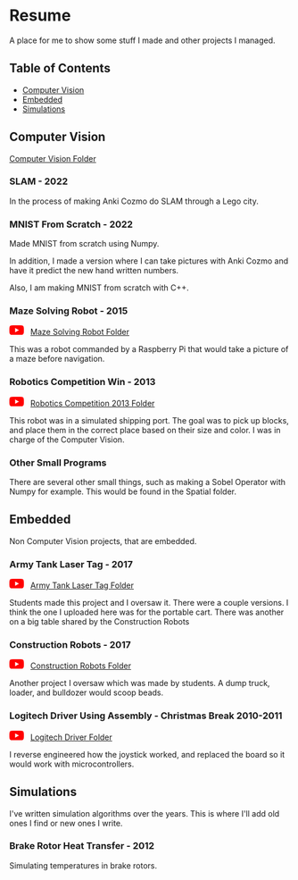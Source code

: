 [logo]: https://github.com/Kinvert/resume/blob/main/zfiles/youtube_logo.png

# Resume
A place for me to show some stuff I made and other projects I managed.

## Table of Contents

- [Computer Vision](#computer-vision)
- [Embedded](#embedded)
- [Simulations](#simulations)


## Computer Vision
[Computer Vision Folder](https://github.com/Kinvert/resume/tree/main/cv)

### SLAM - 2022
In the process of making Anki Cozmo do SLAM through a Lego city.

### MNIST From Scratch - 2022
Made MNIST from scratch using Numpy.

In addition, I made a version where I can take pictures with Anki Cozmo and have it predict the new hand written numbers.

Also, I am making MNIST from scratch with C++.

### Maze Solving Robot - 2015
[![Youtube Link][logo]](https://youtu.be/stuCPNpmuDA) &nbsp; [Maze Solving Robot Folder](https://github.com/Kinvert/resume/tree/main/cv/maze-solving-robot)

This was a robot commanded by a Raspberry Pi that would take a picture of a maze before navigation.

### Robotics Competition Win - 2013
[![Youtube Link][logo]](https://youtu.be/FAjJAI83jM0) &nbsp; [Robotics Competition 2013 Folder](https://github.com/Kinvert/resume/tree/main/cv/robotics-competition-2013)

This robot was in a simulated shipping port. The goal was to pick up blocks, and place them in the correct place based on their size and color. I was in charge of the Computer Vision.

### Other Small Programs
There are several other small things, such as making a Sobel Operator with Numpy for example. This would be found in the Spatial folder.

## Embedded
Non Computer Vision projects, that are embedded.

### Army Tank Laser Tag - 2017
[![Youtube Link][logo]](https://youtu.be/EbC444fI4sk?t=244) &nbsp; [Army Tank Laser Tag Folder](https://github.com/Kinvert/resume/tree/main/embedded/army-tank-laser-tag)

Students made this project and I oversaw it. There were a couple versions. I think the one I uploaded here was for the portable cart. There was another on a big table shared by the Construction Robots

### Construction Robots - 2017
[![Youtube Link][logo]](https://youtu.be/EbC444fI4sk?t=244) &nbsp; [Construction Robots Folder](https://github.com/Kinvert/resume/tree/main/embedded/construction-robots)

Another project I oversaw which was made by students. A dump truck, loader, and bulldozer would scoop beads.

### Logitech Driver Using Assembly - Christmas Break 2010-2011
[![Youtube Link][logo]](https://youtu.be/XJqs5wlxxEY) &nbsp; [Logitech Driver Folder](https://github.com/Kinvert/resume/tree/main/embedded/logitech-joystick-driver-assembly)

I reverse engineered how the joystick worked, and replaced the board so it would work with microcontrollers.

## Simulations
I've written simulation algorithms over the years. This is where I'll add old ones I find or new ones I write.

### Brake Rotor Heat Transfer - 2012
Simulating temperatures in brake rotors.
